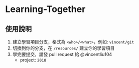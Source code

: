 # Learning-Together

## 使用說明

1. 建立學習項目分支，格式為 `<who>/<what>`，例如: `vincent/git`
2. 切換到你的分支，在 `/resources/` 建立你的學習項目
3. 學完要提交，請發 pull request 給 @vincentliu104
    - project: `2018`
